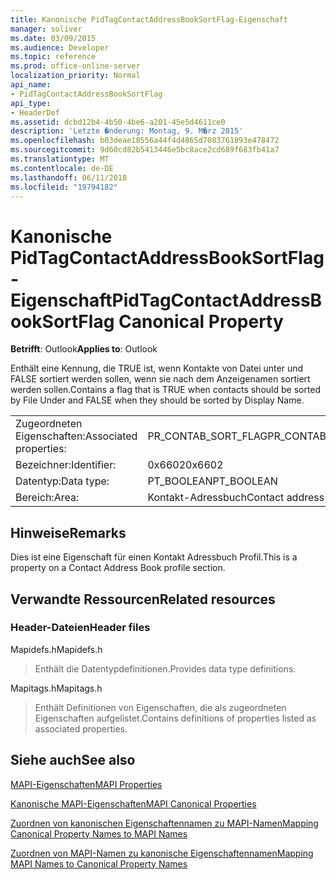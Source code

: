 ```yaml
---
title: Kanonische PidTagContactAddressBookSortFlag-Eigenschaft
manager: soliver
ms.date: 03/09/2015
ms.audience: Developer
ms.topic: reference
ms.prod: office-online-server
localization_priority: Normal
api_name:
- PidTagContactAddressBookSortFlag
api_type:
- HeaderDef
ms.assetid: dcbd12b4-4b50-4be6-a201-45e5d4611ce0
description: 'Letzte �nderung: Montag, 9. M�rz 2015'
ms.openlocfilehash: b03deae18556a44f4d4865d7083761893e478472
ms.sourcegitcommit: 9d60cd82b5413446e5bc8ace2cd689f683fb41a7
ms.translationtype: MT
ms.contentlocale: de-DE
ms.lasthandoff: 06/11/2018
ms.locfileid: "19794182"
---
```

# <a name="pidtagcontactaddressbooksortflag-canonical-property"></a><span data-ttu-id="24d65-103">Kanonische PidTagContactAddressBookSortFlag-Eigenschaft</span><span class="sxs-lookup"><span data-stu-id="24d65-103">PidTagContactAddressBookSortFlag Canonical Property</span></span>

  
  
<span data-ttu-id="24d65-104">**Betrifft**: Outlook</span><span class="sxs-lookup"><span data-stu-id="24d65-104">**Applies to**: Outlook</span></span> 
  
<span data-ttu-id="24d65-105">Enthält eine Kennung, die TRUE ist, wenn Kontakte von Datei unter und FALSE sortiert werden sollen, wenn sie nach dem Anzeigenamen sortiert werden sollen.</span><span class="sxs-lookup"><span data-stu-id="24d65-105">Contains a flag that is TRUE when contacts should be sorted by File Under and FALSE when they should be sorted by Display Name.</span></span> 
  
|||
|:-----|:-----|
|<span data-ttu-id="24d65-106">Zugeordneten Eigenschaften:</span><span class="sxs-lookup"><span data-stu-id="24d65-106">Associated properties:</span></span>  <br/> |<span data-ttu-id="24d65-107">PR_CONTAB_SORT_FLAG</span><span class="sxs-lookup"><span data-stu-id="24d65-107">PR_CONTAB_SORT_FLAG</span></span>  <br/> |
|<span data-ttu-id="24d65-108">Bezeichner:</span><span class="sxs-lookup"><span data-stu-id="24d65-108">Identifier:</span></span>  <br/> |<span data-ttu-id="24d65-109">0x6602</span><span class="sxs-lookup"><span data-stu-id="24d65-109">0x6602</span></span>  <br/> |
|<span data-ttu-id="24d65-110">Datentyp:</span><span class="sxs-lookup"><span data-stu-id="24d65-110">Data type:</span></span>  <br/> |<span data-ttu-id="24d65-111">PT_BOOLEAN</span><span class="sxs-lookup"><span data-stu-id="24d65-111">PT_BOOLEAN</span></span>  <br/> |
|<span data-ttu-id="24d65-112">Bereich:</span><span class="sxs-lookup"><span data-stu-id="24d65-112">Area:</span></span>  <br/> |<span data-ttu-id="24d65-113">Kontakt-Adressbuch</span><span class="sxs-lookup"><span data-stu-id="24d65-113">Contact address book</span></span>  <br/> |
   
## <a name="remarks"></a><span data-ttu-id="24d65-114">Hinweise</span><span class="sxs-lookup"><span data-stu-id="24d65-114">Remarks</span></span>

<span data-ttu-id="24d65-115">Dies ist eine Eigenschaft für einen Kontakt Adressbuch Profil.</span><span class="sxs-lookup"><span data-stu-id="24d65-115">This is a property on a Contact Address Book profile section.</span></span>
  
## <a name="related-resources"></a><span data-ttu-id="24d65-116">Verwandte Ressourcen</span><span class="sxs-lookup"><span data-stu-id="24d65-116">Related resources</span></span>

### <a name="header-files"></a><span data-ttu-id="24d65-117">Header-Dateien</span><span class="sxs-lookup"><span data-stu-id="24d65-117">Header files</span></span>

<span data-ttu-id="24d65-118">Mapidefs.h</span><span class="sxs-lookup"><span data-stu-id="24d65-118">Mapidefs.h</span></span>
  
> <span data-ttu-id="24d65-119">Enthält die Datentypdefinitionen.</span><span class="sxs-lookup"><span data-stu-id="24d65-119">Provides data type definitions.</span></span>
    
<span data-ttu-id="24d65-120">Mapitags.h</span><span class="sxs-lookup"><span data-stu-id="24d65-120">Mapitags.h</span></span>
  
> <span data-ttu-id="24d65-121">Enthält Definitionen von Eigenschaften, die als zugeordneten Eigenschaften aufgelistet.</span><span class="sxs-lookup"><span data-stu-id="24d65-121">Contains definitions of properties listed as associated properties.</span></span>
    
## <a name="see-also"></a><span data-ttu-id="24d65-122">Siehe auch</span><span class="sxs-lookup"><span data-stu-id="24d65-122">See also</span></span>



[<span data-ttu-id="24d65-123">MAPI-Eigenschaften</span><span class="sxs-lookup"><span data-stu-id="24d65-123">MAPI Properties</span></span>](mapi-properties.md)
  
[<span data-ttu-id="24d65-124">Kanonische MAPI-Eigenschaften</span><span class="sxs-lookup"><span data-stu-id="24d65-124">MAPI Canonical Properties</span></span>](mapi-canonical-properties.md)
  
[<span data-ttu-id="24d65-125">Zuordnen von kanonischen Eigenschaftennamen zu MAPI-Namen</span><span class="sxs-lookup"><span data-stu-id="24d65-125">Mapping Canonical Property Names to MAPI Names</span></span>](mapping-canonical-property-names-to-mapi-names.md)
  
[<span data-ttu-id="24d65-126">Zuordnen von MAPI-Namen zu kanonische Eigenschaftennamen</span><span class="sxs-lookup"><span data-stu-id="24d65-126">Mapping MAPI Names to Canonical Property Names</span></span>](mapping-mapi-names-to-canonical-property-names.md)

